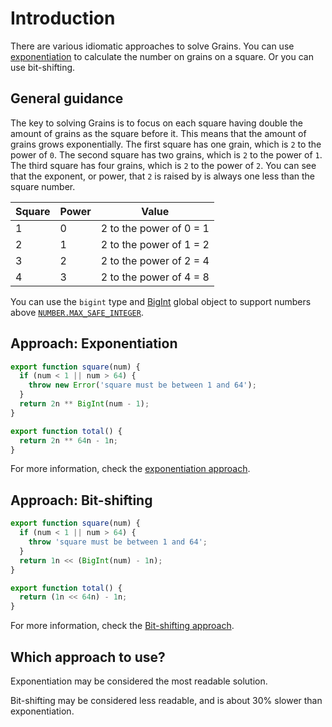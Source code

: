 # Introduction

There are various idiomatic approaches to solve Grains.
You can use [exponentiation][exponentiation] to calculate the number on grains on a square.
Or you can use bit-shifting.

## General guidance

The key to solving Grains is to focus on each square having double the amount of grains as the square before it.
This means that the amount of grains grows exponentially.
The first square has one grain, which is `2` to the power of `0`.
The second square has two grains, which is `2` to the power of `1`.
The third square has four grains, which is `2` to the power of `2`.
You can see that the exponent, or power, that `2` is raised by is always one less than the square number.

| Square | Power | Value                   |
| ------ | ----- | ----------------------- |
| 1      | 0     | 2 to the power of 0 = 1 |
| 2      | 1     | 2 to the power of 1 = 2 |
| 3      | 2     | 2 to the power of 2 = 4 |
| 4      | 3     | 2 to the power of 4 = 8 |

You can use the `bigint` type and [BigInt][bigint] global object to support numbers above [`NUMBER.MAX_SAFE_INTEGER`][max-safe-integer].

## Approach: Exponentiation

```javascript
export function square(num) {
  if (num < 1 || num > 64) {
    throw new Error('square must be between 1 and 64');
  }
  return 2n ** BigInt(num - 1);
}

export function total() {
  return 2n ** 64n - 1n;
}
```

For more information, check the [exponentiation approach][approach-exponentiation].

## Approach: Bit-shifting

```javascript
export function square(num) {
  if (num < 1 || num > 64) {
    throw 'square must be between 1 and 64';
  }
  return 1n << (BigInt(num) - 1n);
}

export function total() {
  return (1n << 64n) - 1n;
}
```

For more information, check the [Bit-shifting approach][approach-bit-shifting].

## Which approach to use?

Exponentiation may be considered the most readable solution.

Bit-shifting may be considered less readable, and is about 30% slower than exponentiation.

[exponentiation]: https://developer.mozilla.org/en-US/docs/Web/JavaScript/Reference/Operators/Exponentiation
[bigint]: https://developer.mozilla.org/en-US/docs/Web/JavaScript/Reference/Global_Objects/BigInt
[max-safe-integer]: https://developer.mozilla.org/en-US/docs/Web/JavaScript/Reference/Global_Objects/Number/MAX_SAFE_INTEGER
[approach-exponentiation]: https://exercism.org/tracks/javascript/exercises/grains/approaches/exponentiation
[approach-bit-shifting]: https://exercism.org/tracks/javascript/exercises/grains/approaches/bit-shifting
